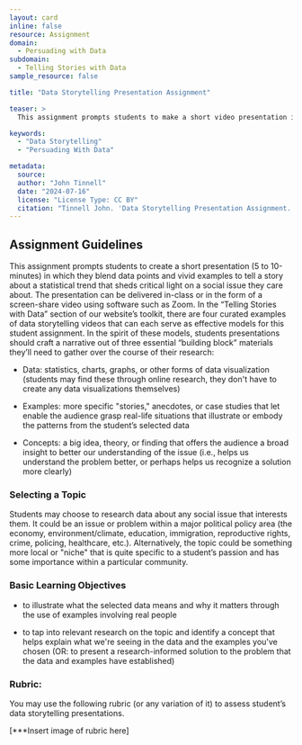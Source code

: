 ```yaml
---
layout: card
inline: false
resource: Assignment
domain:
  - Persuading with Data
subdomain:
  - Telling Stories with Data
sample_resource: false

title: "Data Storytelling Presentation Assignment"

teaser: >
  This assignment prompts students to make a short video presentation in which they blend data points and vivid examples to tell a story about a statistical trend that sheds critical light on a social issue of their choosing.

keywords:
  - "Data Storytelling"
  - "Persuading With Data"

metadata:
  source: 
  author: "John Tinnell"
  date: "2024-07-16"
  license: "License Type: CC BY"
  citation: "Tinnell John. 'Data Storytelling Presentation Assignment.' Data Advocacy For All"
---
```


## Assignment Guidelines
This assignment prompts students to create a short presentation (5 to 10-minutes) in which they blend data points and vivid examples to tell a story about a statistical trend that sheds critical light on a social issue they care about. The presentation can be delivered in-class or in the form of a screen-share video using software such as Zoom. In the “Telling Stories with Data” section of our website’s toolkit, there are four curated examples of data storytelling videos that can each serve as effective models for this student assignment. In the spirit of these models, students presentations should craft a narrative out of three essential “building block” materials they’ll need to gather over the course of their research:

- Data: statistics, charts, graphs, or other forms of data visualization (students may find these through online research, they don't have to create any data visualizations themselves)

- Examples: more specific "stories," anecdotes, or case studies that let enable the audience grasp real-life situations that illustrate or embody the patterns from the student’s selected data

- Concepts: a big idea, theory, or finding that offers the audience a broad insight to better our understanding of the issue (i.e., helps us understand the problem better, or perhaps helps us recognize a solution more clearly)

### Selecting a Topic
Students may choose to research data about any social issue that interests them. It could be an issue or problem within a major political policy area (the economy, environment/climate, education, immigration, reproductive rights, crime, policing, healthcare, etc.). Alternatively, the topic could be something more local or "niche" that is quite specific to a student’s passion and has some importance within a particular community.

### Basic Learning Objectives
- to illustrate what the selected data means and why it matters through the use of examples involving real people

- to tap into relevant research on the topic and identify a concept that helps explain what we're seeing in the data and the examples you've chosen (OR: to present a research-informed solution to the problem that the data and examples have established)

### Rubric:
You may use the following rubric (or any variation of it) to assess student’s data storytelling presentations.

[***Insert image of rubric here] 
